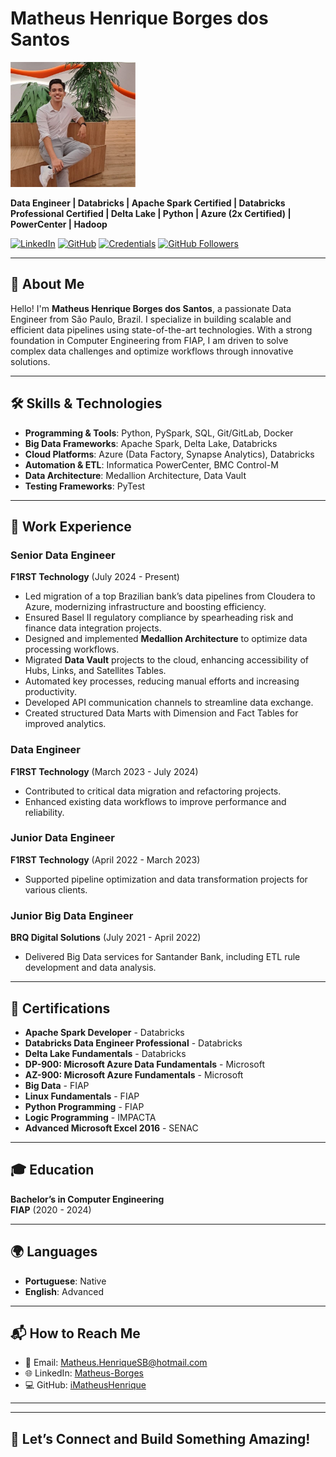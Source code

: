 # Matheus Henrique Borges dos Santos

<img src="imgs/profile.jpg" alt="Matheus Henrique Borges dos Santos" width="200" />

**Data Engineer | Databricks | Apache Spark Certified | Databricks Professional Certified | Delta Lake | Python | Azure (2x Certified) | PowerCenter | Hadoop**

[![LinkedIn](https://img.shields.io/badge/LinkedIn-Profile-blue)](https://www.linkedin.com/in/matheus-borges-2208/?locale=en_US) 
[![GitHub](https://img.shields.io/badge/GitHub-Profile-black)](https://github.com/iMatheusHenrique) 
[![Credentials](https://img.shields.io/badge/Credentials-Verified-green)](https://scq.io/UHd13MQ)
[![GitHub Followers](https://img.shields.io/github/followers/iMatheusHenrique?label=follow&style=social)](https://github.com/iMatheusHenrique)

---

## 🌟 About Me

Hello! I'm **Matheus Henrique Borges dos Santos**, a passionate Data Engineer from São Paulo, Brazil. I specialize in building scalable and efficient data pipelines using state-of-the-art technologies. With a strong foundation in Computer Engineering from FIAP, I am driven to solve complex data challenges and optimize workflows through innovative solutions.

---

## 🛠️ Skills & Technologies

- **Programming & Tools**: Python, PySpark, SQL, Git/GitLab, Docker
- **Big Data Frameworks**: Apache Spark, Delta Lake, Databricks
- **Cloud Platforms**: Azure (Data Factory, Synapse Analytics), Databricks
- **Automation & ETL**: Informatica PowerCenter, BMC Control-M
- **Data Architecture**: Medallion Architecture, Data Vault
- **Testing Frameworks**: PyTest

---

## 💼 Work Experience

### **Senior Data Engineer**  
**F1RST Technology** (July 2024 - Present)  
- Led migration of a top Brazilian bank’s data pipelines from Cloudera to Azure, modernizing infrastructure and boosting efficiency.
- Ensured Basel II regulatory compliance by spearheading risk and finance data integration projects.
- Designed and implemented **Medallion Architecture** to optimize data processing workflows.
- Migrated **Data Vault** projects to the cloud, enhancing accessibility of Hubs, Links, and Satellites Tables.
- Automated key processes, reducing manual efforts and increasing productivity.
- Developed API communication channels to streamline data exchange.
- Created structured Data Marts with Dimension and Fact Tables for improved analytics.

### **Data Engineer**  
**F1RST Technology** (March 2023 - July 2024)  
- Contributed to critical data migration and refactoring projects.
- Enhanced existing data workflows to improve performance and reliability.

### **Junior Data Engineer**  
**F1RST Technology** (April 2022 - March 2023)  
- Supported pipeline optimization and data transformation projects for various clients.

### **Junior Big Data Engineer**  
**BRQ Digital Solutions** (July 2021 - April 2022)  
- Delivered Big Data services for Santander Bank, including ETL rule development and data analysis.

---

## 📜 Certifications

- **Apache Spark Developer** - Databricks  
- **Databricks Data Engineer Professional** - Databricks  
- **Delta Lake Fundamentals** - Databricks  
- **DP-900: Microsoft Azure Data Fundamentals** - Microsoft  
- **AZ-900: Microsoft Azure Fundamentals** - Microsoft  
- **Big Data** - FIAP  
- **Linux Fundamentals** - FIAP  
- **Python Programming** - FIAP  
- **Logic Programming** - IMPACTA  
- **Advanced Microsoft Excel 2016** - SENAC  

---

## 🎓 Education

**Bachelor’s in Computer Engineering**  
**FIAP** (2020 - 2024)

---

## 🌍 Languages

- **Portuguese**: Native  
- **English**: Advanced  

---

## 📬 How to Reach Me

- 📧 Email: [Matheus.HenriqueSB@hotmail.com](mailto:Matheus.HenriqueSB@hotmail.com)  
- 🌐 LinkedIn: [Matheus-Borges](https://www.linkedin.com/in/matheus-borges-2208/?locale=en_US)  
- 💻 GitHub: [iMatheusHenrique](https://github.com/iMatheusHenrique)

---

<!-- Optional GitHub Stats Section
## 📊 GitHub Stats

![Matheus Borges's GitHub stats](https://github-readme-stats.vercel.app/api?username=iMatheusHenrique&show_icons=true&theme=radical)
![Top Languages](https://github-readme-stats.vercel.app/api/top-langs/?username=iMatheusHenrique&layout=compact&theme=radical)
![GitHub Streak](https://github-readme-streak-stats.herokuapp.com/?user=iMatheusHenrique&theme=radical)
![GitHub Trophies](https://github-profile-trophy.vercel.app/?username=iMatheusHenrique&theme=radical)
-->

---

## 🚀 Let’s Connect and Build Something Amazing!




